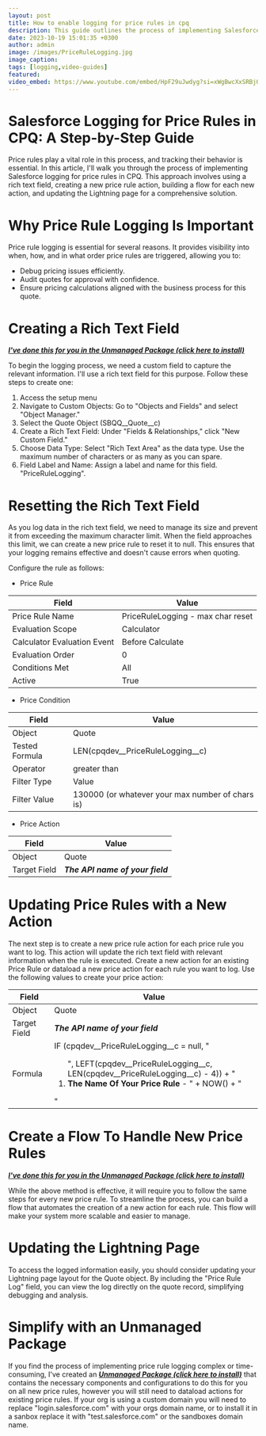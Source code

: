 ```yaml
---
layout: post
title: How to enable logging for price rules in cpq
description: This guide outlines the process of implementing Salesforce logging for price rules in the CPQ system. It covers the importance of price rule logging, creating a rich text field, resetting it to avoid data issues, updating price rules, and offers a solution for automation. This resource helps businesses streamline pricing strategy management and sales processes in Salesforce CPQ.
date: 2023-10-19 15:01:35 +0300
author: admin
image: /images/PriceRuleLogging.jpg
image_caption: 
tags: [logging,video-guides]
featured:
video_embed: https://www.youtube.com/embed/HpF29uJwdyg?si=xWgBwcXxSRBjQ2YG
---
```

# Salesforce Logging for Price Rules in CPQ: A Step-by-Step Guide

Price rules play a vital role in this process, and tracking their behavior is essential. In this article, I'll walk you through the process of implementing Salesforce logging for price rules in CPQ. This approach involves using a rich text field, creating a new price rule action, building a flow for each new action, and updating the Lightning page for a comprehensive solution.

# Why Price Rule Logging Is Important

Price rule logging is essential for several reasons. It provides visibility into when, how, and in what order price rules are triggered, allowing you to:
- Debug pricing issues efficiently.
- Audit quotes for approval with confidence.
- Ensure pricing calculations aligned with the business process for this quote.

# Creating a Rich Text Field

***[I've done this for you in the Unmanaged Package (click here to install)](https://login.salesforce.com/packaging/installPackage.apexp?p0=04tHs000000hKkd)***

To begin the logging process, we need a custom field to capture the relevant information. I'll use a rich text field for this purpose. Follow these steps to create one:

1. Access the setup menu
2. Navigate to Custom Objects: Go to "Objects and Fields" and select "Object Manager."
3. Select the Quote Object (SBQQ__Quote__c)
4. Create a Rich Text Field: Under "Fields & Relationships," click "New Custom Field."
5. Choose Data Type: Select "Rich Text Area" as the data type. Use the maximum number of characters or as many as you can spare.
6. Field Label and Name: Assign a label and name for this field. "PriceRuleLogging".

# Resetting the Rich Text Field

As you log data in the rich text field, we need to manage its size and prevent it from exceeding the maximum character limit. When the field approaches this limit, we can create a new price rule to reset it to null. This ensures that your logging remains effective and doesn't cause errors when quoting.

Configure the rule as follows:

- Price Rule

|Field|Value|
|----|------|
|Price Rule Name|PriceRuleLogging - max char reset|
|Evaluation Scope|Calculator|
|Calculator Evaluation Event|Before Calculate|
|Evaluation Order|0|
|Conditions Met|All|
|Active|True|

- Price Condition

|Field|Value|
|----|------|
|Object|Quote|
|Tested Formula|LEN(cpqdev__PriceRuleLogging__c)|
|Operator|greater than|
|Filter Type|Value|
|Filter Value|130000 (or whatever your max number of chars is)|

- Price Action

|Field|Value|
|----|------|
|Object|Quote|
|Target Field|***The API name of your field***|

# Updating Price Rules with a New Action

The next step is to create a new price rule action for each price rule you want to log. This action will update the rich text field with relevant information when the rule is executed.
Create a new action for an existing Price Rule or dataload a new price action for each rule you want to log. Use the following values to create your price action:

|Field|Value|
|----|------|
|Object|Quote|
|Target Field|***The API name of your field***|
|Formula|IF (cpqdev__PriceRuleLogging__c = null, "<ol>", LEFT(cpqdev__PriceRuleLogging__c, LEN(cpqdev__PriceRuleLogging__c) - 4)) + "<li><strong>The Name Of Your Price Rule</strong> - " + NOW() + "</li></ol>"|

# Create a Flow To Handle New Price Rules

***[I've done this for you in the Unmanaged Package (click here to install)](https://login.salesforce.com/packaging/installPackage.apexp?p0=04tHs000000hKkd)***

While the above method is effective, it will require you to follow the same steps for every new price rule. To streamline the process, you can build a flow that automates the creation of a new action for each rule. This flow will make your system more scalable and easier to manage.

# Updating the Lightning Page

To access the logged information easily, you should consider updating your Lightning page layout for the Quote object. By including the "Price Rule Log" field, you can view the log directly on the quote record, simplifying debugging and analysis.

# Simplify with an Unmanaged Package

If you find the process of implementing price rule logging complex or time-consuming, I've created an ***[Unmanaged Package (click here to install)](https://login.salesforce.com/packaging/installPackage.apexp?p0=04tHs000000hKkd)*** that contains the necessary components and configurations to do this for you on all new price rules, however you will still need to dataload actions for existing price rules. If your org is using a custom domain you will need to replace "login.salesforce.com" with your orgs domain name, or to install it in a sanbox replace it with "test.salesforce.com" or the sandboxes domain name.
